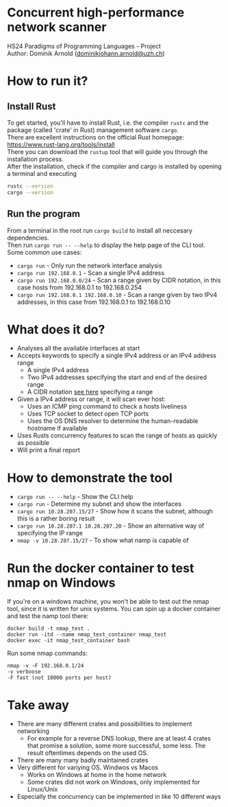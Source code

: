 # Concurrent high-performance network scanner
HS24 Paradigms of Programming Languages - Project  
Author: Dominik Arnold (dominikjohann.arnold@uzh.ch)

# How to run it?

## Install Rust
To get started, you'll have to install Rust, i.e. the compiler `rustc` and the package (called 'crate' in Rust) management software `cargo`.  
There are excellent instructions on the official Rust homepage: https://www.rust-lang.org/tools/install  
There you can download the `rustup` tool that will guide you through the installation process.  
After the installation, check if the compiler and cargo is installed by opening a terminal and executing
```bash
rustc --version
cargo --version
```
## Run the program
From a terminal in the root run `cargo build` to install all neccesary dependencies.  
Then run `cargo run -- --help` to display the help page of the CLI tool. Some common use cases:
- `cargo run` - Only run the network interface analysis
- `cargo run 192.168.0.1` - Scan a single IPv4 address
- `cargo run 192.168.0.0/24` - Scan a range given by CIDR notation, in this case hosts from 192.168.0.1 to 192.168.0.254
- `cargo run 192.168.0.1 192.168.0.10` - Scan a range given by two IPv4 addresses, in this case from 192.168.0.1 to 192.168.0.10

# What does it do?
- Analyses all the available interfaces at start
- Accepts keywords to specify a single IPv4 address or an IPv4 address range
    - A single IPv4 address
    - Two IPv4 addresses specifying the start and end of the desired range
    - A CIDR notation [see here](https://de.wikipedia.org/wiki/Classless_Inter-Domain_Routing) specifying a range
- Given a IPv4 address or range, it will scan ever host:
    - Uses an ICMP ping command to check a hosts liveliness
    - Uses TCP socket to detect open TCP ports
    - Uses the OS DNS resolver to determine the human-readable hostname if available
- Uses Rusts concurrency features to scan the range of hosts as quickly as possible
- Will print a final report

# How to demonstrate the tool
- `cargo run -- --help` - Show the CLI help
- `cargo run` - Determine my subnet and show the interfaces
- `cargo run 10.28.207.15/27` - Show how it scans the subnet, although this is a rather boring result
- `cargo run 10.28.207.1 10.28.207.20` - Show an alternative way of specifying the IP range
- `nmap -v 10.28.207.15/27` - To show what namp is capable of

# Run the docker container to test nmap on Windows
If you're on a windows machine, you won't be able to test out the nmap tool, since it is written for unix systems. You can spin up a docker container and test the namp tool there:  

```
docker build -t nmap_test .
docker run -itd --name nmap_test_container nmap_test
docker exec -it nmap_test_container bash
```

Run some nmap commands:
```
nmap -v -F 192.168.0.1/24
-v verboose
-F fast (not 10000 ports per host)
```

# Take away
- There are many different crates and possibilities to implement networking
    - For example for a reverse DNS lookup, there are at least 4 crates that promise a solution, some more successful, some less. The result oftentimes depends on the used OS.
- There are many many badly maintained crates
- Very different for variying OS. Windwos vs Macos
    - Works on Windows at home in the home network
    - Some crates did not work on Windows, only implemented for Linux/Unix
- Especially the concurrency can be implemented in like 10 different ways